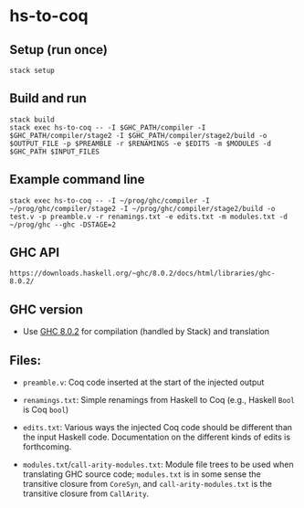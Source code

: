 # hs-to-coq

## Setup (run once)

```
stack setup
```

## Build and run

```
stack build
stack exec hs-to-coq -- -I $GHC_PATH/compiler -I $GHC_PATH/compiler/stage2 -I $GHC_PATH/compiler/stage2/build -o $OUTPUT_FILE -p $PREAMBLE -r $RENAMINGS -e $EDITS -m $MODULES -d $GHC_PATH $INPUT_FILES
```

## Example command line

```
stack exec hs-to-coq -- -I ~/prog/ghc/compiler -I ~/prog/ghc/compiler/stage2 -I ~/prog/ghc/compiler/stage2/build -o test.v -p preamble.v -r renamings.txt -e edits.txt -m modules.txt -d ~/prog/ghc --ghc -DSTAGE=2
```

## GHC API

```
https://downloads.haskell.org/~ghc/8.0.2/docs/html/libraries/ghc-8.0.2/
```

## GHC version

* Use [GHC 8.0.2](https://www.haskell.org/ghc/download_ghc_8_0_2.html) for
  compilation (handled by Stack) and translation

## Files:

* `preamble.v`: Coq code inserted at the start of the injected output

* `renamings.txt`: Simple renamings from Haskell to Coq (e.g., Haskell `Bool` is
  Coq `bool`)

* `edits.txt`: Various ways the injected Coq code should be different than the
  input Haskell code.  Documentation on the different kinds of edits is
  forthcoming.

* `modules.txt`/`call-arity-modules.txt`: Module file trees to be used when
  translating GHC source code; `modules.txt` is in some sense the transitive
  closure from `CoreSyn`, and `call-arity-modules.txt` is the transitive closure
  from `CallArity`.
